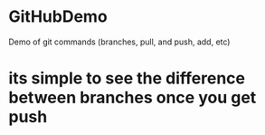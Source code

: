 # GitHubDemo
Demo of git commands (branches, pull, and push, add, etc)
# its simple to see the difference between branches once you get push
